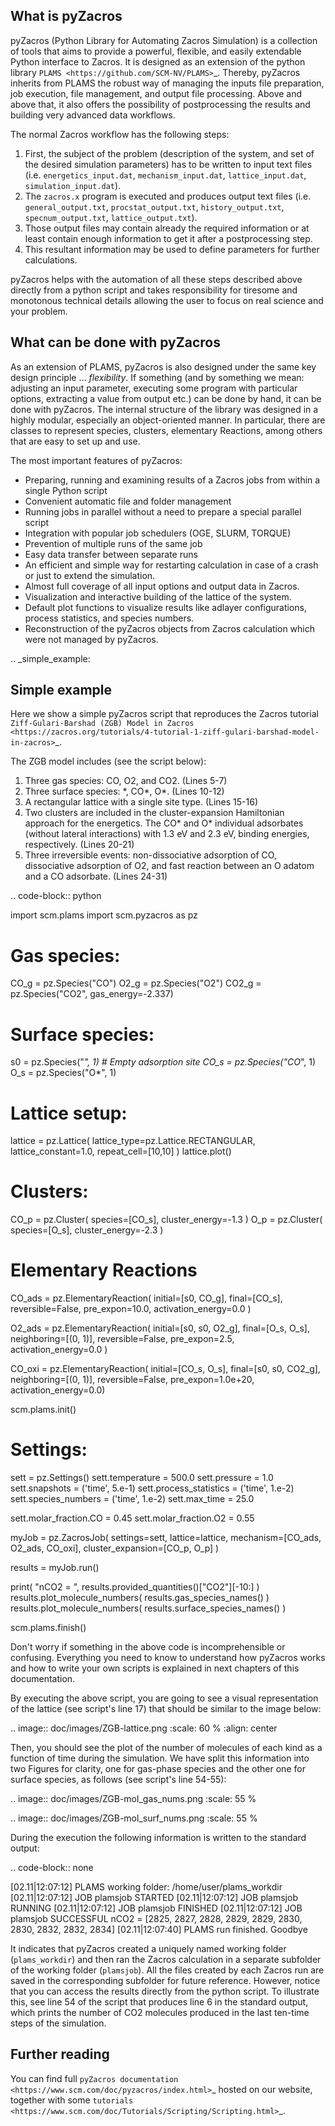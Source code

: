 What is pyZacros
----------------

pyZacros (Python Library for Automating Zacros Simulation) is a collection of tools that aims to provide a powerful, flexible, and easily extendable Python interface to Zacros. It is designed as an extension of the python library `PLAMS <https://github.com/SCM-NV/PLAMS>`_. Thereby, pyZacros inherits from PLAMS the robust way of managing the inputs file preparation, job execution, file management, and output file processing. Above and above that, it also offers the possibility of postprocessing the results and building very advanced data workflows.

The normal Zacros workflow has the following steps:

1. First, the subject of the problem (description of the system, and set of the desired simulation parameters) has to be written
   to input text files (i.e. ``energetics_input.dat``, ``mechanism_input.dat``, ``lattice_input.dat``, ``simulation_input.dat``).
2. The ``zacros.x`` program is executed and produces output text files (i.e. ``general_output.txt``, ``procstat_output.txt``,
   ``history_output.txt``, ``specnum_output.txt``, ``lattice_output.txt``).
3. Those output files may contain already the required information or at least contain enough information to get it after
   a postprocessing step.
4. This resultant information may be used to define parameters for further calculations.

pyZacros helps with the automation of all these steps described above directly from a python script and takes responsibility for tiresome and monotonous technical details allowing the user to focus on real science and your problem.

What can be done with pyZacros
------------------------------

As an extension of PLAMS, pyZacros is also designed under the same key design principle ... *flexibility*.
If something (and by something we mean: adjusting an input parameter, executing some program with particular options, extracting a value from output etc.) can be done by hand, it can be done with pyZacros.
The internal structure of the library was designed in a highly modular, especially an object-oriented manner. In particular, there are classes to represent species, clusters, elementary Reactions, among others that are easy to set up and use.

The most important features of pyZacros:

* Preparing, running and examining results of a Zacros jobs from within a single Python script
* Convenient automatic file and folder management
* Running jobs in parallel without a need to prepare a special parallel script
* Integration with popular job schedulers (OGE, SLURM, TORQUE)
* Prevention of multiple runs of the same job
* Easy data transfer between separate runs
* An efficient and simple way for restarting calculation in case of a crash or just to extend the simulation.
* Almost full coverage of all input options and output data in Zacros.
* Visualization and interactive building of the lattice of the system.
* Default plot functions to visualize results like adlayer configurations, process statistics, and species numbers.
* Reconstruction of the pyZacros objects from Zacros calculation which were not managed by pyZacros.

.. _simple_example:

Simple example
--------------

Here we show a simple pyZacros script that reproduces the Zacros tutorial
`Ziff-Gulari-Barshad (ZGB) Model in Zacros <https://zacros.org/tutorials/4-tutorial-1-ziff-gulari-barshad-model-in-zacros>`_. 

The ZGB model includes (see the script below):

1. Three gas species: CO, O2, and CO2. (Lines 5-7)
2. Three surface species: \*, CO\*, O\*. (Lines 10-12)
3. A rectangular lattice with a single site type. (Lines 15-16)
4. Two clusters are included in the cluster-expansion Hamiltonian approach for the energetics. The CO* and O* individual
   adsorbates (without lateral interactions) with 1.3 eV and 2.3 eV, binding energies, respectively. (Lines 20-21)
5. Three irreversible events: non-dissociative adsorption of CO, dissociative adsorption of O2, and fast reaction between
   an O adatom and a CO adsorbate. (Lines 24-31)

.. code-block:: python

   import scm.plams
   import scm.pyzacros as pz
   
   # Gas species:
   CO_g = pz.Species("CO")
   O2_g = pz.Species("O2")
   CO2_g = pz.Species("CO2", gas_energy=-2.337)
   
   # Surface species:
   s0 = pz.Species("*", 1)      # Empty adsorption site
   CO_s = pz.Species("CO*", 1)
   O_s = pz.Species("O*", 1)
   
   # Lattice setup:
   lattice = pz.Lattice( lattice_type=pz.Lattice.RECTANGULAR,
                         lattice_constant=1.0, repeat_cell=[10,10] )
   lattice.plot()
   
   # Clusters:
   CO_p = pz.Cluster( species=[CO_s], cluster_energy=-1.3 )
   O_p = pz.Cluster( species=[O_s], cluster_energy=-2.3 )
   
   # Elementary Reactions
   CO_ads = pz.ElementaryReaction( initial=[s0, CO_g], final=[CO_s],
                                   reversible=False, pre_expon=10.0, activation_energy=0.0 )
   
   O2_ads = pz.ElementaryReaction( initial=[s0, s0, O2_g], final=[O_s, O_s], neighboring=[(0, 1)],
                                   reversible=False, pre_expon=2.5, activation_energy=0.0 )
   
   CO_oxi = pz.ElementaryReaction( initial=[CO_s, O_s], final=[s0, s0, CO2_g], neighboring=[(0, 1)],
                                   reversible=False, pre_expon=1.0e+20, activation_energy=0.0)
   
   scm.plams.init()
   
   # Settings:
   sett = pz.Settings()
   sett.temperature = 500.0
   sett.pressure = 1.0
   sett.snapshots = ('time', 5.e-1)
   sett.process_statistics = ('time', 1.e-2)
   sett.species_numbers = ('time', 1.e-2)
   sett.max_time = 25.0
   
   sett.molar_fraction.CO = 0.45
   sett.molar_fraction.O2 = 0.55
   
   myJob = pz.ZacrosJob( settings=sett, lattice=lattice,
                         mechanism=[CO_ads, O2_ads, CO_oxi],
                         cluster_expansion=[CO_p, O_p] )
   
   results = myJob.run()
   
   print( "nCO2 = ", results.provided_quantities()["CO2"][-10:] )
   results.plot_molecule_numbers( results.gas_species_names() )
   results.plot_molecule_numbers( results.surface_species_names() )
   
   scm.plams.finish()



Don't worry if something in the above code is incomprehensible or confusing.
Everything you need to know to understand how pyZacros works and how to write your own scripts is explained
in next chapters of this documentation.

By executing the above script, you are going to see a visual representation of the lattice (see script's line 17) that should
be similar to the image below:

.. image:: doc/images/ZGB-lattice.png
   :scale: 60 %
   :align: center

Then, you should see the plot of the number of molecules of each kind as a function of time during the simulation. We have split this information into two Figures for clarity, one for gas-phase species and the other one for surface species, as follows (see script's line 54-55):

.. image:: doc/images/ZGB-mol_gas_nums.png
   :scale: 55 %
   
.. image:: doc/images/ZGB-mol_surf_nums.png
   :scale: 55 %
   
During the execution the following information is written to the standard output:

.. code-block:: none
   
   [02.11|12:07:12] PLAMS working folder: /home/user/plams_workdir
   [02.11|12:07:12] JOB plamsjob STARTED
   [02.11|12:07:12] JOB plamsjob RUNNING
   [02.11|12:07:12] JOB plamsjob FINISHED
   [02.11|12:07:12] JOB plamsjob SUCCESSFUL
   nCO2 = [2825, 2827, 2828, 2829, 2829, 2830, 2830, 2832, 2832, 2834]
   [02.11|12:07:40] PLAMS run finished. Goodbye
   
It indicates that pyZacros created a uniquely named working folder (``plams_workdir``) and then ran the Zacros calculation in a separate
subfolder of the working folder (``plamsjob``). All the files created by each Zacros run are saved in the corresponding subfolder for future reference. However, notice that you can access the results directly from the python script. To illustrate this, see line 54 of the script that produces line 6 in the standard output, which prints the number of CO2 molecules produced in the last ten-time steps of the simulation.

Further reading
--------------------

You can find full `pyZacros documentation <https://www.scm.com/doc/pyzacros/index.html>`_ hosted on our website, together with some `tutorials <https://www.scm.com/doc/Tutorials/Scripting/Scripting.html>`_.

